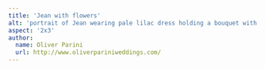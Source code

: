 ```yaml
---
title: 'Jean with flowers'
alt: 'portrait of Jean wearing pale lilac dress holding a bouquet with orange fall leaves in the background'
aspect: '2x3'
author:
  name: Oliver Parini
  url: http://www.oliverpariniweddings.com/
---
```

